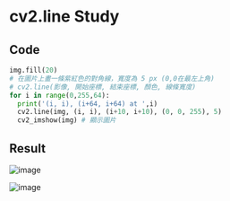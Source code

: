 # cv2.line Study

## Code
````python
img.fill(20)
# 在圖片上畫一條紫紅色的對角線，寬度為 5 px (0,0在最左上角)
# cv2.line(影像, 開始座標, 結束座標, 顏色, 線條寬度)
for i in range(0,255,64):
  print('(i, i), (i+64, i+64) at ',i)
  cv2.line(img, (i, i), (i+10, i+10), (0, 0, 255), 5)
  cv2_imshow(img) # 顯示圖片
````

## Result

![image](https://user-images.githubusercontent.com/89304181/139643527-e4410e48-98a2-4162-a9e9-6efe59bd12d3.png)

![image](https://user-images.githubusercontent.com/89304181/139643572-80a58a4f-ac9d-4022-9963-3f6e56a4e796.png)

